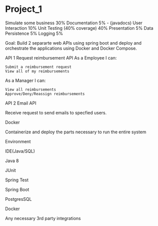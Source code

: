 # Project_1
Simulate some business 30%
Documentation 5% - (javadocs)
User Interaction 10%
Unit Testing (40% coverage) 40%
Presentation 5%
Data Persistence 5%
Logging 5%


Goal: Build 2 separarte web APIs using spring boot and deploy and orchestrate the applications using Docker and Docker Compose.


API 1
Request reimbursement API
As a Employee I can:

	Submit a reimbursement request
	View all of my reimbursements
As a Manager I can:

	View all reimbursements
	Approve/Deny/Reassign reimbursements
	
API 2
Email API

Receive request to send emails to specfied users.


Docker

Containerize and deploy the parts necessary to run the entire system

Environment

IDE(Java/SQL)

Java 8

JUnit

Spring Test

Spring Boot

PostgresSQL

Docker

Any necessary 3rd party integrations

